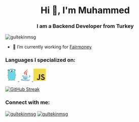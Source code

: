 <h1 align="center">Hi 👋, I'm Muhammed</h1>
<h3 align="center">I am a Backend Developer from Turkey</h3>

<p align="left"> <img src="https://komarev.com/ghpvc/?username=gultekinmsg&label=Profile%20views&color=0e75b6&style=flat" alt="gultekinmsg" /> </p>

- 🔭 I’m currently working for [Fairmoney](https://fairmoney.io/)



<h3 align="left">Languages I specialized on:</h3>
<p align="left"> 
     <a href="https://golang.org" target="_blank" rel="noreferrer"> <img src="https://raw.githubusercontent.com/devicons/devicon/master/icons/go/go-original.svg" alt="go" width="40" height="40"/> </a>
     <a href="https://www.java.com" target="_blank" rel="noreferrer"> <img src="https://raw.githubusercontent.com/devicons/devicon/master/icons/java/java-original.svg" alt="java" width="40" height="40"/> </a> 
     <a href="https://developer.mozilla.org/en-US/docs/Web/JavaScript" target="_blank" rel="noreferrer">  <img src="https://raw.githubusercontent.com/devicons/devicon/master/icons/javascript/javascript-original.svg" alt="javascript" width="40" height="40"/> </a> </p>

<a href="https://git.io/streak-stats"><img src="https://streak-stats.demolab.com/?user=gultekinmsg&exclude_days=Sun%2CSat" alt="GitHub Streak" /></a>

<h3 align="left">Connect with me:</h3>
<p align="left">
<a href="https://linkedin.com/in/gultekinmsg" target="blank"><img align="center" src="https://raw.githubusercontent.com/rahuldkjain/github-profile-readme-generator/master/src/images/icons/Social/linked-in-alt.svg" alt="gultekinmsg" height="30" width="40" /></a>
<a href="https://gitlab.com/gultekinmsg" target="blank"><img align="center" src="https://about.gitlab.com/images/press/logo/svg/gitlab-icon-rgb.svg" alt="gultekinmsg" height="30" width="40" /></a>  
</p>
